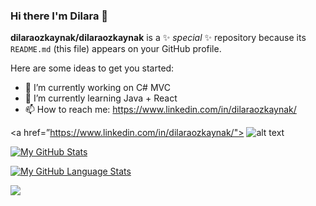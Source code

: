 ### Hi there I'm Dilara 👋


**dilaraozkaynak/dilaraozkaynak** is a ✨ _special_ ✨ repository because its `README.md` (this file) appears on your GitHub profile.

Here are some ideas to get you started:

- 🔭 I’m currently working on C# MVC
- 🌱 I’m currently learning Java + React
- 📫 How to reach me: https://www.linkedin.com/in/dilaraozkaynak/


 <a href=”https://www.linkedin.com/in/dilaraozkaynak/"> ![alt text](https://img.shields.io/badge/-LinkedIn-0e76a8?style=plastic&logo=linkedIn)</a>

[![My GitHub Stats](https://github-readme-stats.vercel.app/api/?username=dilaraozkaynak&count_private=true&theme=tokyonight&showicons=true)]()

[![My GitHub Language Stats](https://github-readme-stats.vercel.app/api/top-langs/?username=dilaraozkaynak&langs_count=5&theme=tokyonight)]()

![](https://komarev.com/ghpvc/?username=your-github-dilaraozkaynak&color=blueviolet&label=PROFILE+VIEWS&style=plastic)

